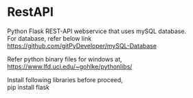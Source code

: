 # RestAPI

Python Flask REST-API webservice that uses mySQL database.
<br />For database, refer below link 
<br />https://github.com/gitPyDeveloper/mySQL-Database

Refer python binary files for windows at, 
<br />https://www.lfd.uci.edu/~gohlke/pythonlibs/

Install following libraries before proceed,
<br />pip install flask
